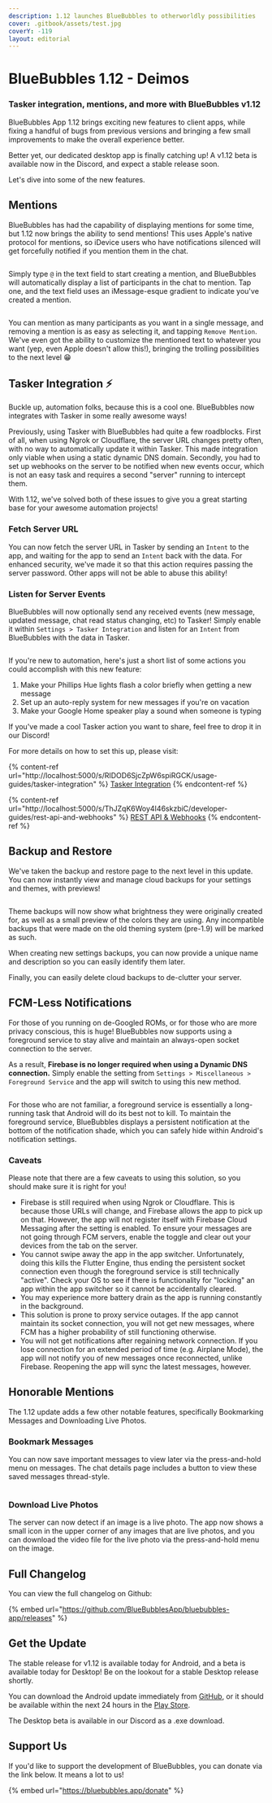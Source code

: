 ```yaml
---
description: 1.12 launches BlueBubbles to otherworldly possibilities
cover: .gitbook/assets/test.jpg
coverY: -119
layout: editorial
---
```


# BlueBubbles 1.12 - Deimos

### Tasker integration, mentions, and more with BlueBubbles v1.12

BlueBubbles App 1.12 brings exciting new features to client apps, while fixing a handful of bugs from previous versions and bringing a few small improvements to make the overall experience better.

Better yet, our dedicated desktop app is finally catching up! A v1.12 beta is available now in the Discord, and expect a stable release soon.

Let's dive into some of the new features.

## Mentions

BlueBubbles has had the capability of displaying mentions for some time, but 1.12 now brings the ability to send mentions! This uses Apple's native protocol for mentions, so iDevice users who have notifications silenced will get forcefully notified if you mention them in the chat.

<figure><img src=".gitbook/assets/Screenshot_20230408_120043_BlueBubbles.png" alt=""><figcaption></figcaption></figure>

Simply type `@` in the text field to start creating a mention, and BlueBubbles will automatically display a list of participants in the chat to mention. Tap one, and the text field uses an iMessage-esque gradient to indicate you've created a mention.

<figure><img src=".gitbook/assets/Completed Mention.png" alt=""><figcaption></figcaption></figure>

You can mention as many participants as you want in a single message, and removing a mention is as easy as selecting it, and tapping `Remove Mention`. We've even got the ability to customize the mentioned text to whatever you want (yep, even Apple doesn't allow this!), bringing the trolling possibilities to the next level 😁

## Tasker Integration ⚡

Buckle up, automation folks, because this is a cool one. BlueBubbles now integrates with Tasker in some really awesome ways!

Previously, using Tasker with BlueBubbles had quite a few roadblocks. First of all, when using Ngrok or Cloudflare, the server URL changes pretty often, with no way to automatically update it within Tasker. This made integration only viable when using a static dynamic DNS domain. Secondly, you had to set up webhooks on the server to be notified when new events occur, which is not an easy task and requires a second "server" running to intercept them.

With 1.12, we've solved both of these issues to give you a great starting base for your awesome automation projects!

### Fetch Server URL

You can now fetch the server URL in Tasker by sending an `Intent` to the app, and waiting for the app to send an `Intent` back with the data. For enhanced security, we've made it so that this action requires passing the server password. Other apps will not be able to abuse this ability!

### Listen for Server Events

BlueBubbles will now optionally send any received events (new message, updated message, chat read status changing, etc) to Tasker! Simply enable it within `Settings > Tasker Integration` and listen for an `Intent` from BlueBubbles with the data in Tasker.

<figure><img src=".gitbook/assets/Tasker Integration.png" alt=""><figcaption></figcaption></figure>

If you're new to automation, here's just a short list of some actions you could accomplish with this new feature:

1. Make your Phillips Hue lights flash a color briefly when getting a new message
2. Set up an auto-reply system for new messages if you're on vacation
3. Make your Google Home speaker play a sound when someone is typing

If you've made a cool Tasker action you want to share, feel free to drop it in our Discord!

For more details on how to set this up, please visit:

{% content-ref url="http://localhost:5000/s/RIDOD6SjcZpW6spiRGCK/usage-guides/tasker-integration" %}
[Tasker Integration](http://localhost:5000/s/RIDOD6SjcZpW6spiRGCK/usage-guides/tasker-integration)
{% endcontent-ref %}

{% content-ref url="http://localhost:5000/s/ThJZqK6Woy4I46skzbiC/developer-guides/rest-api-and-webhooks" %}
[REST API & Webhooks](http://localhost:5000/s/ThJZqK6Woy4I46skzbiC/developer-guides/rest-api-and-webhooks)
{% endcontent-ref %}

## Backup and Restore

We've taken the backup and restore page to the next level in this update. You can now instantly view and manage cloud backups for your settings and themes, with previews!

<figure><img src=".gitbook/assets/Backup and Restore.jpg" alt=""><figcaption></figcaption></figure>

Theme backups will now show what brightness they were originally created for, as well as a small preview of the colors they are using. Any incompatible backups that were made on the old theming system (pre-1.9) will be marked as such.

When creating new settings backups, you can now provide a unique name and description so you can easily identify them later.

Finally, you can easily delete cloud backups to de-clutter your server.

## FCM-Less Notifications

For those of you running on de-Googled ROMs, or for those who are more privacy conscious, this is huge! BlueBubbles now supports using a foreground service to stay alive and maintain an always-open socket connection to the server.&#x20;

As a result, **Firebase is no longer required when using a Dynamic DNS connection.** Simply enable the setting from `Settings > Miscellaneous > Foreground Service` and the app will switch to using this new method.

<figure><img src=".gitbook/assets/Foreground Service.png" alt=""><figcaption></figcaption></figure>

For those who are not familiar, a foreground service is essentially a long-running task that Android will do its best not to kill. To maintain the foreground service, BlueBubbles displays a persistent notification at the bottom of the notification shade, which you can safely hide within Android's notification settings.

### Caveats

Please note that there are a few caveats to using this solution, so you should make sure it is right for you!

* Firebase is still required when using Ngrok or Cloudflare. This is because those URLs will change, and Firebase allows the app to pick up on that. However, the app will not register itself with Firebase Cloud Messaging after the setting is enabled. To ensure your messages are not going through FCM servers, enable the toggle and clear out your devices from the tab on the server.
* You cannot swipe away the app in the app switcher. Unfortunately, doing this kills the Flutter Engine, thus ending the persistent socket connection even though the foreground service is still technically "active". Check your OS to see if there is functionality for "locking" an app within the app switcher so it cannot be accidentally cleared.
* You may experience more battery drain as the app is running constantly in the background.
* This solution is prone to proxy service outages. If the app cannot maintain its socket connection, you will not get new messages, where FCM has a higher probability of still functioning otherwise.
* You will not get notifications after regaining network connection. If you lose connection for an extended period of time (e.g. Airplane Mode), the app will not notify you of new messages once reconnected, unlike Firebase. Reopening the app will sync the latest messages, however.

## Honorable Mentions

The 1.12 update adds a few other notable features, specifically Bookmarking Messages and Downloading Live Photos.

### Bookmark Messages

You can now save important messages to view later via the press-and-hold menu on messages. The chat details page includes a button to view these saved messages thread-style.

<figure><img src=".gitbook/assets/Bookmark Messages.jpg" alt=""><figcaption></figcaption></figure>

### Download Live Photos

The server can now detect if an image is a live photo. The app now shows a small icon in the upper corner of any images that are live photos, and you can download the video file for the live photo via the press-and-hold menu on the image.

## Full Changelog

You can view the full changelog on Github:

{% embed url="https://github.com/BlueBubblesApp/bluebubbles-app/releases" %}

## Get the Update

The stable release for v1.12 is available today for Android, and a beta is available today for Desktop! Be on the lookout for a stable Desktop release shortly.

You can download the Android update immediately from [GitHub](https://github.com/BlueBubblesApp/bluebubbles-app/releases), or it should be available within the next 24 hours in the [Play Store](https://play.google.com/store/apps/details?id=com.bluebubbles.messaging\&hl=en\_US\&gl=US).

The Desktop beta is available in our Discord as a .exe download.

## Support Us

If you'd like to support the development of BlueBubbles, you can donate via the link below. It means a lot to us!

{% embed url="https://bluebubbles.app/donate" %}

